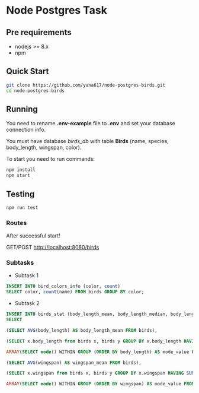 # Node Postgres Task

## Pre requirements

- nodejs >= 8.x
- npm

## Quick Start

```bash
git clone https://github.com/yana617/node-postgres-birds.git
cd node-postgres-birds
```

## Running

You need to rename **.env-example** file to **.env** and set your database connection info.

You must have database *birds_db* with table **Birds** (name, species, body_length, wingspan, color).

To start you need to run commands:

```bash
npm install
npm start
```

## Testing

```bash
npm run test
```

### Routes

After successful start!

 GET/POST <http://localhost:8080/birds>

### Subtasks

- Subtask 1

```sql
INSERT INTO bird_colors_info (color, count)
SELECT color, count(name) FROM birds GROUP BY color;
```

- Subtask 2

```sql
INSERT INTO birds_stat (body_length_mean, body_length_median, body_length_mode, wingspan_mean, wingspan_median, wingspan_mode)
SELECT

(SELECT AVG(body_length) AS body_length_mean FROM birds),

(SELECT x.body_length from birds x, birds y GROUP BY x.body_length HAVING SUM(SIGN(1-SIGN(y.body_length-x.body_length))) = (COUNT(*)+1)/2),

ARRAY(SELECT mode() WITHIN GROUP (ORDER BY body_length) AS mode_value FROM birds),

(SELECT AVG(wingspan) AS wingspan_mean FROM birds),

(SELECT x.wingspan from birds x, birds y GROUP BY x.wingspan HAVING SUM(SIGN(1-SIGN(y.wingspan-x.wingspan))) = (COUNT(*)+1)/2),

ARRAY(SELECT mode() WITHIN GROUP (ORDER BY wingspan) AS mode_value FROM birds);
```
